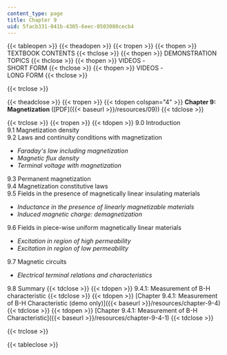 ```yaml
---
content_type: page
title: Chapter 9
uid: 5facb331-041b-4305-6eec-0503080cecb4
---
```


{{< tableopen >}}
{{< theadopen >}}
{{< tropen >}}
{{< thopen >}}
TEXTBOOK CONTENTS
{{< thclose >}}
{{< thopen >}}
DEMONSTRATION TOPICS
{{< thclose >}}
{{< thopen >}}
VIDEOS -  
SHORT FORM
{{< thclose >}}
{{< thopen >}}
VIDEOS -  
LONG FORM
{{< thclose >}}

{{< trclose >}}

{{< theadclose >}}
{{< tropen >}}
{{< tdopen colspan="4" >}}
**Chapter 9: Magnetization** ([PDF]({{< baseurl >}}/resources/09))
{{< tdclose >}}

{{< trclose >}}
{{< tropen >}}
{{< tdopen >}}
9.0 Introduction  
9.1 Magnetization density  
9.2 Laws and continuity conditions with magnetization

*   _Faraday's law including magnetization_
*   _Magnetic flux density_
*   _Terminal voltage with magnetization_

9.3 Permanent magnetization  
9.4 Magnetization constitutive laws  
9.5 Fields in the presence of magnetically linear insulating materials

*   _Inductance in the presence of linearly magnetizable materials_
*   _Induced magnetic charge: demagnetization_

9.6 Fields in piece-wise uniform magnetically linear materials

*   _Excitation in region of high permeability_
*   _Excitation in region of low permeability_

9.7 Magnetic circuits

*   _Electrical terminal relations and characteristics_

9.8 Summary
{{< tdclose >}}
{{< tdopen >}}
9.4.1: Measurement of B-H characteristic
{{< tdclose >}}
{{< tdopen >}}
[Chapter 9.4.1: Measurement of B-H Characteristic (demo only)]({{< baseurl >}}/resources/chapter-9-4)
{{< tdclose >}}
{{< tdopen >}}
[Chapter 9.4.1: Measurement of B-H Characteristic]({{< baseurl >}}/resources/chapter-9-4-1)
{{< tdclose >}}

{{< trclose >}}

{{< tableclose >}}
